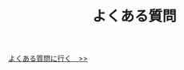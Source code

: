 ﻿---
# An instance of the Blank widget.
# Documentation: https://sourcethemes.com/academic/docs/page-builder/
widget: blank

# Activate this widget? true/false
active: true

# This file represents a page section.
headless: true

# Order that this section appears on the page.
weight: 48

title: よくある質問

design:
  columns: "2"

  #spacing:
  #  padding: ["20px", "0", "20px", "0"]

---

[よくある質問に行く　>>](https://docs.ywamsendai.org/ja/docs/students/faq/)